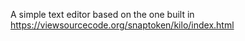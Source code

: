 A simple text editor based on the one built in https://viewsourcecode.org/snaptoken/kilo/index.html
